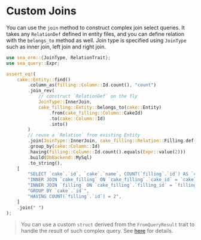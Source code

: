 # Custom Joins

You can use the `join` method to construct complex join select queries. It takes any `RelationDef` defined in entity files, and you can define relation with the `belongs_to` method as well. Join type is specified using `JoinType` such as inner join, left join and right join.

```rust
use sea_orm::{JoinType, RelationTrait};
use sea_query::Expr;

assert_eq!(
    cake::Entity::find()
        .column_as(filling::Column::Id.count(), "count")
        .join_rev(
            // construct `RelationDef` on the fly
            JoinType::InnerJoin,
            cake_filling::Entity::belongs_to(cake::Entity)
                .from(cake_filling::Column::CakeId)
                .to(cake::Column::Id)
                .into()
        )
        // reuse a `Relation` from existing Entity
        .join(JoinType::InnerJoin, cake_filling::Relation::Filling.def())
        .group_by(cake::Column::Id)
        .having(filling::Column::Id.count().equals(Expr::value(2)))
        .build(DbBackend::MySql)
        .to_string(),
    [
        "SELECT `cake`.`id`, `cake`.`name`, COUNT(`filling`.`id`) AS `count` FROM `cake`",
        "INNER JOIN `cake_filling` ON `cake_filling`.`cake_id` = `cake`.`id`",
        "INNER JOIN `filling` ON `cake_filling`.`filling_id` = `filling`.`id`",
        "GROUP BY `cake`.`id`",
        "HAVING COUNT(`filling`.`id`) = 2",
    ]
    .join(" ")
);
```

> You can use a custom `struct` derived from the `FromQueryResult` trait to handle the result of such complex query. See [here](09-advanced-query/01-custom-select.md#handling-custom-selects) for details.
